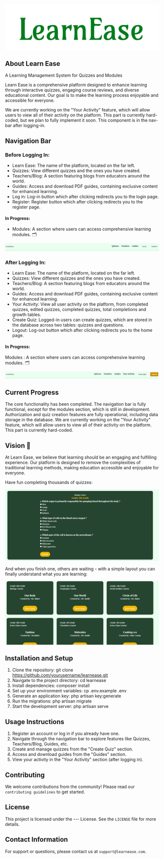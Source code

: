 <p align="center"><img src="markdown_images/ls.png" alt="LE Logo"></p>


## About Learn Ease
A Learning Management System for Quizzes and Modules

Learn Ease is a comprehensive platform designed to enhance learning through interactive quizzes, engaging course reviews, and diverse educational content. Our goal is to make the learning process enjoyable and accessible for everyone. 

 We are currently working on the "Your Activity" feature, which will allow users to view all of their activity on the platform. This part is currently hard-coded, but we plan to fully implement it soon. This component is in the nav-bar after logging-in.

## Navigation Bar

### Before Logging In:

- Learn Ease: The name of the platform, located on the far left.
- Quizzes: View different quizzes and the ones you have created.
- Teachers/Blog: A section featuring blogs from educators around the world.
- Guides: Access and download PDF guides, containing exclusive content for enhanced learning.
- Log in: Log-in button which after clicking redirects you to the login page.
- Register: Register button which after clicking redirects you to the register page.

#### In Progress:
- Modules: A section where users can access comprehensive learning modules. 🗂

<p align=""><img src="markdown_images/nav-bar_1.png" alt=" Nav Bar Before Log In"></p>

### After Logging In:

- Learn Ease: The name of the platform, located on the far left.
- Quizzes: View different quizzes and the ones you have created.
- Teachers/Blog: A section featuring blogs from educators around the world.
- Guides: Access and download PDF guides, containing exclusive content for enhanced learning.
- Your Activity: View all user activity on the platform, from completed quizzes, edited quizzes, completed quizzes, total completions and growth tables.
- Create Quiz: Logged-in users can create quizzes, which are stored in the database across two tables: quizzes and questions.
- Logout: Log-out button which after clicking redirects you to the home page.

#### In Progress:
 Modules : A section where users can access comprehensive learning modules. 🗂

<p align=""><img src="markdown_images/nav-bar_2.png" alt=" Nav Bar After Log In"></p>

## Current Progress

The core functionality has been completed. The navigation bar is fully functional, except for the modules section, which is still in development. Authorization and quiz creation features are fully operational, including data storage in the database. We are currently working on the "Your Activity" feature, which will allow users to view all of their activity on the platform. This part is currently hard-coded.


## Vision 👀

At Learn Ease, we believe that learning should be an engaging and fulfilling experience. Our platform is designed to remove the complexities of traditional learning methods, making education accessible and enjoyable for everyone.

Have fun completing thousands of quizzes: <p align=""><img src="markdown_images/quiz.png" alt=" Quiz "></p>
And when you finish one, others are waiting - with a simple layout you can finally understand what you are learning:
<p align=""><img src="markdown_images/multiple.png" alt=" Quiz "></p>


## Installation and Setup
1. Clone the repository: git clone https://github.com/yourusername/learnease.git
2. Navigate to the project directory: cd learnease
3. Install dependencies: composer install
4. Set up your environment variables: cp .env.example .env
5. Generate an application key: php artisan key:generate
6. Run the migrations: php artisan migrate
7. Start the development server: php artisan serve

## Usage Instructions
1. Register an account or log in if you already have one.
2. Navigate through the navigation bar to explore features like Quizzes, Teachers/Blog, Guides, etc.
3. Create and manage quizzes from the "Create Quiz" section.
4. Access and download guides from the "Guides" section.
5. View your activity in the "Your Activity" section (after logging in).

## Contributing

We welcome contributions from the community! Please read our `contributing guidelines` to get started.

## License
This project is licensed under the --- License. See the `LICENSE` file for more details.

## Contact Information
For support or questions, please contact us at `support@learnease.com`.

